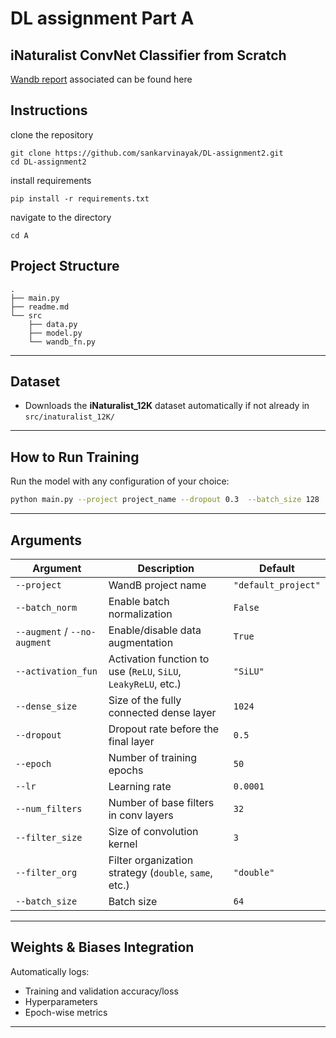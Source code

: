 
# DL assignment Part A
##  iNaturalist ConvNet Classifier from Scratch  
[Wandb report](https://wandb.ai/cs24m041-iit-madras/DA6401-Assignment2/reports/DA6401-Assignment-2--VmlldzoxMjAzNTUzNA?accessToken=pvuaifa3kvtlvgihqg4d87n1l6ddmj2w3dri9xvoix5rpxbhui31wd1pkdskjf64) associated can be found here
## Instructions
clone the repository
```
git clone https://github.com/sankarvinayak/DL-assignment2.git
cd DL-assignment2
```
install requirements
```
pip install -r requirements.txt
```
navigate to the directory
```
cd A
```



## Project Structure

```
.
├── main.py            
├── readme.md          
└── src
    ├── data.py        
    ├── model.py      
    └── wandb_fn.py   
```

---

##  Dataset

- Downloads the **iNaturalist_12K** dataset automatically if not already in `src/inaturalist_12K/`


---

##  How to Run Training

Run the model with any configuration of your choice:

```bash
python main.py --project project_name --dropout 0.3  --batch_size 128  --lr 0.0001  --dense_size 512  --epoch 30  --activation_fun ReLU  --num_filters 64  --filter_size 3  --filter_org double  --batch_norm   --no-augment
```

---

## Arguments

| Argument            | Description                                                    | Default         |
|---------------------|----------------------------------------------------------------|-----------------|
| `--project`         | WandB project name                                             | `"default_project"` |
| `--batch_norm`      | Enable batch normalization                                     | `False`         |
| `--augment` / `--no-augment` | Enable/disable data augmentation                     | `True`          |
| `--activation_fun`  | Activation function to use (`ReLU`, `SiLU`, `LeakyReLU`, etc.) | `"SiLU"`        |
| `--dense_size`      | Size of the fully connected dense layer                        | `1024`          |
| `--dropout`         | Dropout rate before the final layer                            | `0.5`           |
| `--epoch`           | Number of training epochs                                      | `50`            |
| `--lr`              | Learning rate                                                  | `0.0001`        |
| `--num_filters`     | Number of base filters in conv layers                          | `32`            |
| `--filter_size`     | Size of convolution kernel                                     | `3`             |
| `--filter_org`      | Filter organization strategy (`double`, `same`, etc.)          | `"double"`      |
| `--batch_size`      | Batch size                                                     | `64`            |

---


## Weights & Biases Integration

Automatically logs:
- Training and validation accuracy/loss
- Hyperparameters
- Epoch-wise metrics

---
